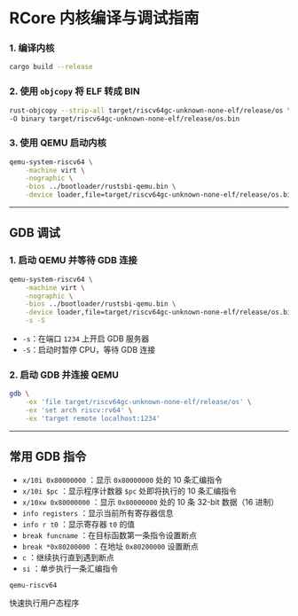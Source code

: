 # RCore 内核编译与调试指南
### 1. 编译内核

```bash
cargo build --release
```

### 2. 使用 `objcopy` 将 ELF 转成 BIN
```bash
rust-objcopy --strip-all target/riscv64gc-unknown-none-elf/release/os \
-O binary target/riscv64gc-unknown-none-elf/release/os.bin
```

### 3. 使用 QEMU 启动内核

```bash
qemu-system-riscv64 \
    -machine virt \
    -nographic \
    -bios ../bootloader/rustsbi-qemu.bin \
    -device loader,file=target/riscv64gc-unknown-none-elf/release/os.bin,addr=0x80200000
```

---

## GDB 调试

### 1. 启动 QEMU 并等待 GDB 连接

```bash
qemu-system-riscv64 \
    -machine virt \
    -nographic \
    -bios ../bootloader/rustsbi-qemu.bin \
    -device loader,file=target/riscv64gc-unknown-none-elf/release/os.bin,addr=0x80200000 \
    -s -S
```

* `-s`：在端口 `1234` 上开启 GDB 服务器
* `-S`：启动时暂停 CPU，等待 GDB 连接

### 2. 启动 GDB 并连接 QEMU

```bash
gdb \
    -ex 'file target/riscv64gc-unknown-none-elf/release/os' \
    -ex 'set arch riscv:rv64' \
    -ex 'target remote localhost:1234'
```

---

## 常用 GDB 指令

* `x/10i 0x80000000` ：显示 `0x80000000` 处的 10 条汇编指令
* `x/10i $pc` ：显示程序计数器 `$pc` 处即将执行的 10 条汇编指令
* `x/10xw 0x80000000` ：显示 `0x80000000` 处的 10 条 32-bit 数据（16 进制）
* `info registers` ：显示当前所有寄存器信息
* `info r t0` ：显示寄存器 `t0` 的值
* `break funcname` ：在目标函数第一条指令设置断点
* `break *0x80200000` ：在地址 `0x80200000` 设置断点
* `c` ：继续执行直到遇到断点
* `si` ：单步执行一条汇编指令


```
qemu-riscv64
```
快速执行用户态程序